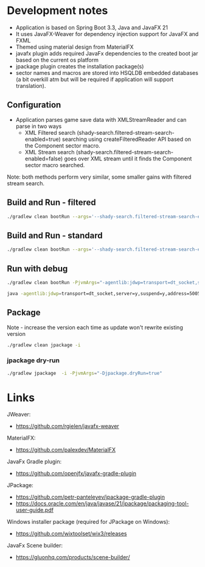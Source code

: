 # Development notes

- Application is based on Spring Boot 3.3, Java and JavaFX 21
- It uses JavaFX-Weaver for dependency injection support for JavaFX and FXML
- Themed using material design from MaterialFX
- javafx plugin adds required JavaFx dependencies to the created boot jar based on the current os platform
- jpackage plugin creates the installation package(s)
- sector names and macros are stored into HSQLDB embedded databases (a bit overkill atm but will be required if application will support translation).

## Configuration
* Application parses game save data with XMLStreamReader and can parse in two ways
  * XML Filtered search (shady-search.filtered-stream-search-enabled=true) searching using createFilteredReader API based on the Component sector macro.
  * XML Stream search (shady-search.filtered-stream-search-enabled=false) goes over XML stream until it finds the Component sector macro searched.

Note: both methods perform very similar, some smaller gains with filtered stream search.

## Build and Run - filtered
```bash
./gradlew clean bootRun --args='--shady-search.filtered-stream-search-enabled=true'
```

## Build and Run - standard
```bash
./gradlew clean bootRun --args='--shady-search.filtered-stream-search-enabled=false'
```

## Run with debug
```bash
./gradlew clean bootRun -PjvmArgs="-agentlib:jdwp=transport=dt_socket,server=y,suspend=y,address=5005"
```
```bash
java -agentlib:jdwp=transport=dt_socket,server=y,suspend=y,address=5005 -jar .\build\libs\shady-search-0.0.2-SNAPSHOT.jar
```

## Package
Note - increase the version each time as update won't rewrite existing version
```bash
./gradlew clean jpackage -i
```

### jpackage dry-run
```bash
./gradlew jpackage  -i -PjvmArgs="-Djpackage.dryRun=true"
```

# Links

JWeaver:
- https://github.com/rgielen/javafx-weaver

MaterialFX:
- https://github.com/palexdev/MaterialFX

JavaFx Gradle plugin:
- https://github.com/openjfx/javafx-gradle-plugin

JPackage:
- https://github.com/petr-panteleyev/jpackage-gradle-plugin
- https://docs.oracle.com/en/java/javase/21/jpackage/packaging-tool-user-guide.pdf

Windows installer package (required for JPackage on Windows):
- https://github.com/wixtoolset/wix3/releases

JavaFx Scene builder:
- https://gluonhq.com/products/scene-builder/

